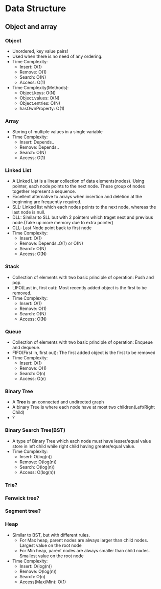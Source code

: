 # Data Structure
## Object and array
### Object
- Unordered, key value pairs!
- Used when there is no need of any ordering.
- Time Complexity:
    - Insert: O(1)
    - Remove: O(1)
    - Search: O(N)
    - Access: O(1)
- Time Complexity(Methods):
    - Object.keys: O(N)
    - Object.values: O(N)
    - Object.entries: O(N)
    - hasOwnProperty: O(1)

### Array
- Storing of multiple values in a single variable
- Time Complexity:
    - Insert: Depends..
    - Remove: Depends..
    - Search: O(N)
    - Access: O(1)

### Linked List
- A Linked List is a linear collection of data elements(nodes). Using pointer, each node points to the next node. These group of nodes together represent a sequence.
- Excellent alternative to arrays when insertion and deletion at the beginning are frequently required.
- SLL: Linked list which each nodes points to the next node, whereas the last node is null.
- DLL: Similar to SLL but with 2 pointers which traget next and previous node.(Take up more memory due to extra pointer)
- CLL: Last Node point back to first node
- Time Complexity:
    - Insert: O(1)
    - Remove: Depends..O(1) or O(N)
    - Search: O(N)
    - Access: O(N)

### Stack
- Collection of elements with two basic principle of operation: Push and pop.
- LIFO(Last in, first out): Most recently added object is the first to be removed.
- Time Complexity:
    - Insert: O(1)
    - Remove: O(1)
    - Search: O(N)
    - Access: O(N)

### Queue
- Collection of elements with two basic principle of operation: Enqueue and dequeue.
- FIFO(First in, first out): The first added object is the first to be removed 
- Time Complexity:
    - Insert: O(1)
    - Remove: O(1)
    - Search: O(n)
    - Access: O(n)

### Binary Tree
- A **Tree** is an connected and undirected graph
- A binary Tree is where each node have at most two children(Left/Right Child)
- ?

### Binary Search Tree(BST)
- A type of Binary Tree which each node must have lesser/equal value store in left child while right child having greater/equal value.
- Time Complexity:
    - Insert: O(log(n))
    - Remove: O(log(n))
    - Search: O(log(n))
    - Access: O(log(n))

### Trie?
### Fenwick tree?
### Segment tree?

### Heap
- Similar to BST, but with different rules.
    - For Max heap, parent nodes are always larger than child nodes. Largest value on the root node
    - For Min heap, parent nodes are always smaller than child nodes. Smallest value on the root node
- Time Complexity:
    - Insert: O(log(n))
    - Remove: O(log(n))
    - Search: O(n)
    - Access(Max/Min): O(1)